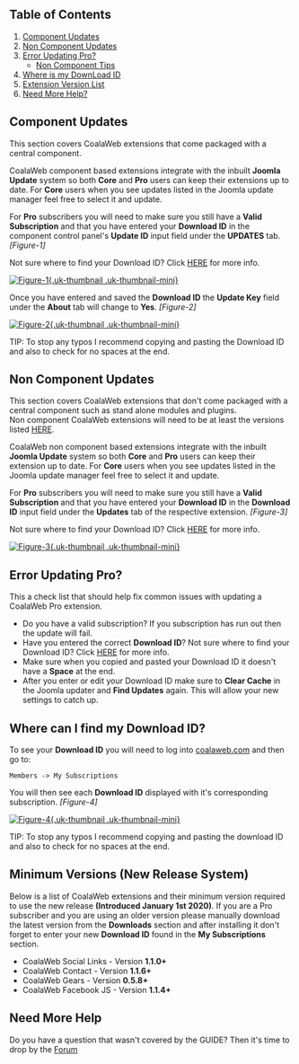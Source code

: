 ## Table of Contents
1.  [Component Updates](#com-updates)
2.  [Non Component Updates](#non-com-updates)
3.  [Error Updating Pro?](#pro-error)
    - [Non Component Tips](#error-non-com)
4.  [Where is my DownLoad ID](#dl-id)
5.  [Extension Version List](#versions)
5.  [Need More Help?](#more-help)

## <a class="doc-top" name="com-updates"></a>Component Updates

<div class="uk-alert">This section covers CoalaWeb extensions that come packaged with a central component.</div>

CoalaWeb component based extensions integrate with the inbuilt **Joomla Update** system so both **Core** and **Pro** users can keep their extensions up to date. For **Core** users when you see updates listed in the Joomla update manager feel free to select it and update. 

For **Pro** subscribers you will need to make sure you still have a **Valid Subscription** and that you have entered your **Download ID** in the component control panel's **Update ID** input field under the **UPDATES** tab. *\[Figure-1\]*

<div class="uk-alert">Not sure where to find your Download ID? Click <a href="#dl-id">HERE</a> for more info.</div>

<a data-lightbox="on" href="https://d1tgoab1lhw0tx.cloudfront.net/images/docs/joomla-extensions/general/updates/coalaweb-updates-1.png">![Figure-1](https://d1tgoab1lhw0tx.cloudfront.net/images/docs/joomla-extensions/general/updates/coalaweb-updates-1.png "Figure-1"){.uk-thumbnail .uk-thumbnail-mini}</a>

Once you have entered and saved the **Download ID** the **Update Key** field under the **About** tab will change to **Yes**. *\[Figure-2\]*

<a data-lightbox="on" href="https://d1tgoab1lhw0tx.cloudfront.net/images/docs/joomla-extensions/general/updates/coalaweb-updates-2.png">![Figure-2](https://d1tgoab1lhw0tx.cloudfront.net/images/docs/joomla-extensions/general/updates/coalaweb-updates-2.png "Figure-2"){.uk-thumbnail .uk-thumbnail-mini}</a>

<div class="uk-alert">TIP: To stop any typos I recommend copying and pasting the Download ID and also to check for no spaces at the end.</div>

## <a name="non-com-updates"></a>Non Component Updates

<div class="uk-alert">This section covers CoalaWeb extensions that don't come packaged with a central component such as stand alone modules and plugins.</div>

<div class="uk-alert uk-alert-warning">Non component CoalaWeb extensions will need to be at least the versions listed <a href="#versions">HERE</a>.</div>

CoalaWeb non component based extensions integrate with the inbuilt **Joomla Update** system so both **Core** and **Pro** users can keep their extension up to date. For **Core** users when you see updates listed in the Joomla update manager feel free to select it and update.

For **Pro** subscribers you will need to make sure you still have a **Valid Subscription** and that you have entered your **Download ID** in the **Download ID** input field under the **Updates** tab of the respective extension. *\[Figure-3\]*

<div class="uk-alert">Not sure where to find your Download ID? Click <a href="#dl-id">HERE</a> for more info.</div>

<a data-lightbox="on" href="https://d1tgoab1lhw0tx.cloudfront.net/images/docs/joomla-extensions/general/updates/coalaweb-updates-3.png">![Figure-3](https://d1tgoab1lhw0tx.cloudfront.net/images/docs/joomla-extensions/general/updates/coalaweb-updates-3.png "Figure-3"){.uk-thumbnail .uk-thumbnail-mini}</a>

## <a name="pro-error"></a>Error Updating Pro?

<div class="uk-alert">This a check list that should help fix common issues with updating a CoalaWeb Pro extension.</div>

- Do you have a valid subscription? If you subscription has run out then the update will fail.
- Have you entered the correct **Download ID**? Not sure where to find your Download ID? Click <a href="#dl-id">HERE</a> for more info.
- Make sure when you copied and pasted your Download ID it doesn't have a **Space** at the end.
- After you enter or edit your Download ID make sure to **Clear Cache** in the Joomla updater and **Find Updates** again. This will allow your new settings to catch up.

## <a name="dl-id"></a> Where can I find my Download ID?

To see your **Download ID** you will need to log into [coalaweb.com](https://coalaweb.com) and then go to:

    Members -> My Subscriptions

You will then see each **Download ID** displayed with it's corresponding subscription. *\[Figure-4\]*

<a data-lightbox="on" href="https://d1tgoab1lhw0tx.cloudfront.net/images/docs/joomla-extensions/general/updates/coalaweb-updates-4.png">![Figure-4](https://d1tgoab1lhw0tx.cloudfront.net/images/docs/joomla-extensions/general/updates/coalaweb-updates-4.png "Figure-4"){.uk-thumbnail .uk-thumbnail-mini}</a>

<div class="uk-alert">TIP: To stop any typos I recommend copying and pasting the download ID and also to check for no spaces at the end.</div>

## <a name="versions"></a> Minimum Versions (New Release System) 

Below is a list of CoalaWeb extensions and their minimum version required to use the new release **(Introduced January 1st 2020)**. If you are a Pro subscriber and you are using an older version please manually download the latest version from the **Downloads** section and after installing it don't forget to enter your new **Download ID** found in the **My Subscriptions** section.

- CoalaWeb Social Links - Version **1.1.0+**
- CoalaWeb Contact - Version **1.1.6+**
- CoalaWeb Gears - Version **0.5.8+**
- CoalaWeb Facebook JS - Version **1.1.4+**

## <a name="more-help"></a>Need More Help

<div class="uk-alert">Do you have a question that wasn't covered by the GUIDE? Then it's time to drop by the <a href="https://coalaweb.com/forum/index" target="_self">Forum</a></div>